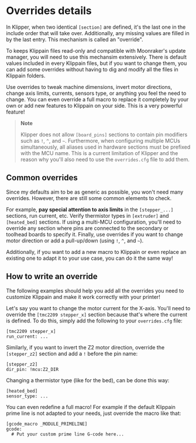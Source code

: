 # Overrides details

In Klipper, when two identical `[section]` are defined, it's the last one in the include order that will take over. Additionally, any missing values are filled in by the last entry. This mechanism is called an "override".

To keeps Klippain files read-only and compatible with Moonraker's update manager, you will need to use this mechansim extensively. There is default values included in every Klippain files, but if you want to change them, you can add some overrides without having to dig and modify all the files in Klippain folders.

Use overrides to tweak machine dimensions, invert motor directions, change axis limits, currents, sensors type, or anything you feel the need to change. You can even override a full macro to replace it completely by your own or add new features to Klippain on your side. This is a very powerful feature!

  > **Note**
  >
  > Klipper does not allow `[board_pins]` sections to contain pin modifiers such as `!`, `^`, and `~`. Furthermore, when configuring multiple MCUs simultaneously, all aliases used in hardware sections must be prefixed with the MCU name. This is a current limitation of Klipper and the reason why you'll also need to use the `overrides.cfg` file to add them.


## Common overrides

Since my defaults aim to be as generic as possible, you won't need many overrides. However, there are still some common elements to check.

For example, **pay special attention to axis limits** in the `[stepper_...]` sections, run current, etc. Verify thermistor types in `[extruder]` and `[heated_bed]` sections. If using a multi-MCU configuration, you'll need to override any section where pins are connected to the secondary or toolhead boards to specify it. Finally, use overrides if you want to change motor direction or add a pull-up/down (using `!`, `^`, and `~`).

Additionally, if you want to add a new macro to Klippain or even replace an existing one to adapt it to your use case, you can do it the same way!


## How to write an override

The following examples should help you add all the overrides you need to customize Klippain and make it work correctly with your printer!

Let's say you want to change the motor current for the X-axis. You'll need to override the `[tmc2209 stepper_x]` section because that's where the current is defined. To do this, simply add the following to your `overrides.cfg` file:
```
[tmc2209 stepper_x]
run_current: ...
```

Similarly, if you want to invert the Z2 motor direction, override the `[stepper_z2]` section and add a `!` before the pin name:
```
[stepper_z2]
dir_pin: !mcu:Z2_DIR
```

Changing a thermistor type (like for the bed), can be done this way:
```
[heated_bed]
sensor_type: ...
```

You can even redefine a full macro! For example if the default Klippain prime line is not adapted to your needs, just override the macro like that:
```
[gcode_macro _MODULE_PRIMELINE]
gcode:
  # Put your custom prime line G-code here...
```

